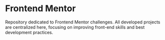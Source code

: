 # Frontend Mentor
Repository dedicated to Frontend Mentor challenges. All developed projects are centralized here, focusing on improving front-end skills and best development practices.
